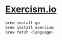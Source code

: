 # [Exercism.io](http://exercism.io/)

```sh
brew install go
brew install exercism
brew fetch <language>
```
